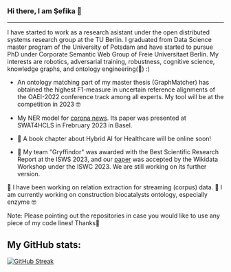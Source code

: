 ### Hi there, I am Şefika 👋
---

I have started to work as a research asistant under the open distributed systems research group at the TU Berlin. I graduated from Data Science master program of the University of Potsdam and have started to pursue PhD under Corporate Semantic Web Group of Freie Universitaet Berlin.
My interests are robotics, adversarial training, robustness, cognitive science, knowledge graphs,
and ontology engineering(:green_heart:) :)

* An ontology matching part of my master thesis (GraphMatcher) has obtained the highest F1-measure in uncertain reference alignments of the OAEI-2022 conference track among all experts. My tool will be at the competition in 2023 🤓 

* My NER model for [corona news](https://github.com/sefeoglu/coronanews-ner). Its paper was presented  at SWAT4HCLS in Frebruary 2023 in Basel.

*  🎉 A book chapter about Hybrid AI for Healthcare will be online soon!

*  🎉 My team "Gryffindor" was awarded with the Best Scientific Research Report at the ISWS 2023, and our [paper](https://openreview.net/pdf?id=a1NBH3exoH) was accepted by the Wikidata Workshop under the ISWC 2023. We are still working on its further version.


🌱 I have been working on relation extraction for streaming (corpus) data.
🌱 I am currently working on construction biocatalysts ontology, especially enzyme 🤓

Note: Please pointing out the repositories in case you would like to use any piece of my code lines! Thanks🙂

## My GitHub stats:
[![GitHub Streak](https://streak-stats.demolab.com?user=sefeoglu&theme=dark)](https://git.io/streak-stats)
